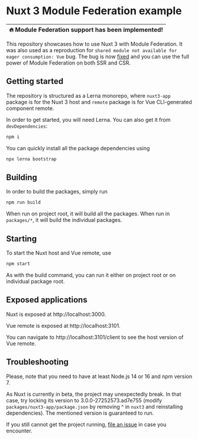 # Nuxt 3 Module Federation example

| :fire:  Module Federation support has been implemented!   |
|-----------------------------------------|

This repository showcases how to use Nuxt 3 with Module Federation. It was also used as a reproduction for `shared module not available for eager consumption: Vue` bug. The bug is now [fixed](https://github.com/nuxt/framework/pull/2223) and you can use the full power of Module Federation on both SSR and CSR.

## Getting started
The repository is structured as a Lerna monorepo, where `nuxt3-app` package is for the Nuxt 3 host and `remote` package is for Vue CLI-generated component remote.

In order to get started, you will need Lerna. You can also get it from `devDependencies`:
```cmd
npm i
```

You can quickly install all the package dependencies using
```cmd
npx lerna bootstrap
```

## Building
In order to build the packages, simply run
```cmd
npm run build
```
When run on project root, it will build all the packages. When run in `packages/*`, it will build the individual packages.

## Starting
To start the Nuxt host and Vue remote, use
```cmd
npm start
```

As with the build command, you can run it either on project root or on individual package root.

## Exposed applications

Nuxt is exposed at http://localhost:3000.

Vue remote is exposed at http://localhost:3101.

You can navigate to http://localhost:3101/client to see the host version of Vue remote.

## Troubleshooting

Please, note that you need to have at least Node.js 14 or 16 and npm version 7.

As Nuxt is currently in beta, the project may unexpectedly break. In that case, try locking its version to 3.0.0-27252573.ad7e755 (modify `packages/nuxt3-app/package.json` by removing ^ in `nuxt3` and reinstalling dependencies). The mentioned version is guaranteed to run.

If you still cannot get the project running, [file an issue](https://github.com/phoenix-ru/nuxt3-module-federation-example/issues/new) in case you encounter.